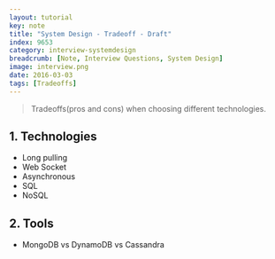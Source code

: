 ```yaml
---
layout: tutorial
key: note
title: "System Design - Tradeoff - Draft"
index: 9653
category: interview-systemdesign
breadcrumb: [Note, Interview Questions, System Design]
image: interview.png
date: 2016-03-03
tags: [Tradeoffs]
---
```


> Tradeoffs(pros and cons) when choosing different technologies.

## 1. Technologies
* Long pulling
* Web Socket
* Asynchronous
* SQL
* NoSQL

## 2. Tools
* MongoDB vs DynamoDB vs Cassandra
